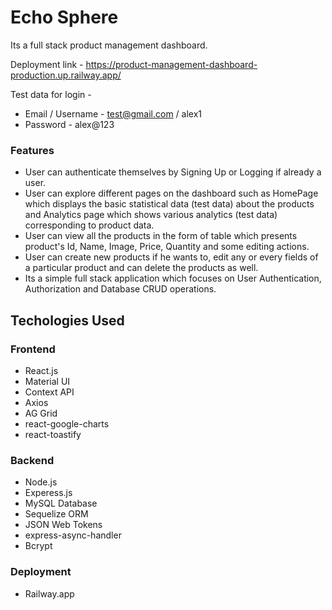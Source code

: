 # Echo Sphere

Its a full stack product management dashboard.

Deployment link - https://product-management-dashboard-production.up.railway.app/

Test data for login -

- Email / Username - test@gmail.com / alex1
- Password - alex@123

### Features

- User can authenticate themselves by Signing Up or Logging if already a user.
- User can explore different pages on the dashboard such as HomePage which displays the basic statistical data (test data) about the
  products and Analytics page which shows various analytics (test data) corresponding to product data.
- User can view all the products in the form of table which presents product's Id, Name, Image, Price, Quantity and some editing actions.
- User can create new products if he wants to, edit any or every fields of a particular product and can delete the products as well.
- Its a simple full stack application which focuses on User Authentication, Authorization and Database CRUD operations.

## Techologies Used

### Frontend

- React.js
- Material UI
- Context API
- Axios
- AG Grid
- react-google-charts
- react-toastify

### Backend

- Node.js
- Experess.js
- MySQL Database
- Sequelize ORM
- JSON Web Tokens
- express-async-handler
- Bcrypt

### Deployment

- Railway.app
